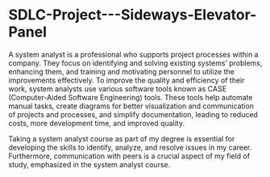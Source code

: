 # SDLC-Project---Sideways-Elevator-Panel

A system analyst is a professional who supports project processes within a company. They focus on identifying and solving existing systems’ problems, enhancing them, and training and motivating personnel to utilize the improvements effectively. To improve the quality and efficiency of their work, system analysts use various software tools known as CASE (Computer-Aided Software Engineering) tools. These tools help automate manual tasks, create diagrams for better visualization and communication of projects and processes, and simplify documentation, leading to reduced costs, more development time, and improved quality.

Taking a system analyst course as part of my degree is essential for developing the skills to identify, analyze, and resolve issues in my career. Furthermore, communication with peers is a crucial aspect of my field of study, emphasized in the system analyst course.
